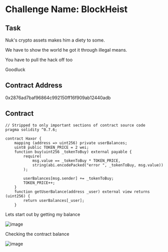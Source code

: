 # Challenge Name: BlockHeist

## Task

Nuk's crypto assets makes him a diety to some.

We have to show the world he got it through illegal means.
 
You have to pull the hack off too

Goodluck
 
## Contract Address  
 
0x2876ad7baf96864c992150ff16f909ab12440adb 

 
## Contract

```sol
// Stripped to only important sections of contract source code
pragma solidity ^0.7.6;

contract Haxor {
    mapping (address => uint256) private userBalances;
    uint8 public TOKEN_PRICE = 2 wei;
    function buy(uint256 _tokenToBuy) external payable {
        require(
            msg.value == _tokenToBuy * TOKEN_PRICE, 
            string(abi.encodePacked("error ", _tokenToBuy, msg.value))
        );

        userBalances[msg.sender] += _tokenToBuy;
        TOKEN_PRICE++;
    }
    function getUserBalance(address _user) external view returns (uint256) {
        return userBalances[_user];
    }
```

Lets start out by getting my balance 

![image](https://github.com/user-attachments/assets/c23e017b-8a1f-4bda-b086-0c967176d343)

Checking the contract balance

![image](https://github.com/user-attachments/assets/cf26221b-92ee-4748-8881-4fa97e7d9537)





















